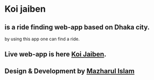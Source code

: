# Koi jaiben
## is a ride finding web-app based on Dhaka city.
by using this app one can find a ride.


## Live web-app is here [Koi Jaiben](https://koi-jaiben.web.app/).

## Design & Development by [Mazharul Islam](https://www.linkedin.com/in/md-mazharul-islam-225064183/)

